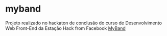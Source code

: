 # myband
Projeto realizado no hackaton de conclusão do curso de Desenvolvimento Web Front-End da Estação Hack from Facebook
<a href = "https://my-band.arthurisvi.repl.co">MyBand</a>
